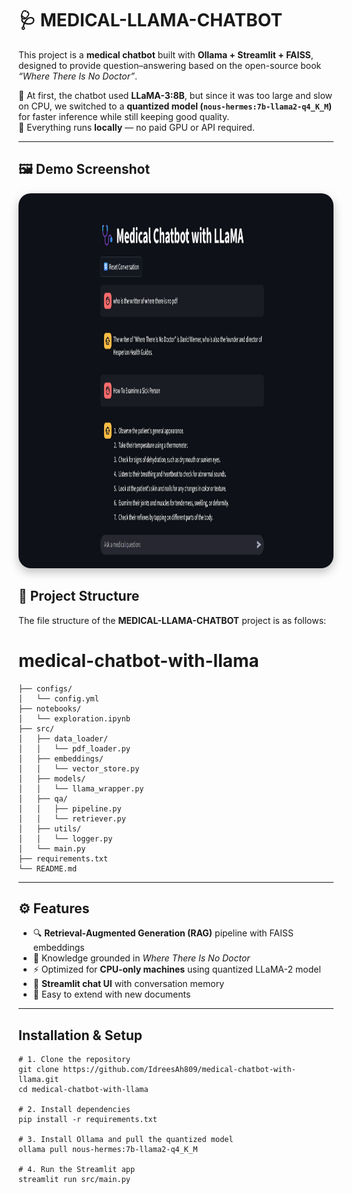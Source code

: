 # 🩺 MEDICAL-LLAMA-CHATBOT

This project is a **medical chatbot** built with **Ollama + Streamlit + FAISS**, designed to provide question–answering based on the open-source book *“Where There Is No Doctor”*.  

🔹 At first, the chatbot used **LLaMA-3:8B**, but since it was too large and slow on CPU, we switched to a **quantized model (`nous-hermes:7b-llama2-q4_K_M`)** for faster inference while still keeping good quality.  
🔹 Everything runs **locally** — no paid GPU or API required.  

---

## 🖼️ Demo Screenshot

<p align="center">
  <img src="assets/MedicalBot-UI.png" alt="MedicalBot UI" width="1300" height="600" style="border-radius: 20px; box-shadow: 0 6px 15px rgba(0,0,0,0.25);">
</p>



## 📂 Project Structure

The file structure of the **MEDICAL-LLAMA-CHATBOT** project is as follows:

# medical-chatbot-with-llama
```medical-llama-chatbot/
├── configs/
│   └── config.yml
├── notebooks/
│   └── exploration.ipynb
├── src/
│   ├── data_loader/
│   │   └── pdf_loader.py
│   ├── embeddings/
│   │   └── vector_store.py
│   ├── models/
│   │   └── llama_wrapper.py
│   ├── qa/
│   │   ├── pipeline.py
│   │   └── retriever.py
│   ├── utils/
│   │   └── logger.py
│   └── main.py
├── requirements.txt
└── README.md
```

---

## ⚙️ Features

- 🔍 **Retrieval-Augmented Generation (RAG)** pipeline with FAISS embeddings  
- 📖 Knowledge grounded in *Where There Is No Doctor*  
- ⚡ Optimized for **CPU-only machines** using quantized LLaMA-2 model  
- 💬 **Streamlit chat UI** with conversation memory  
- 📝 Easy to extend with new documents  


---

##  Installation & Setup

```
# 1. Clone the repository
git clone https://github.com/IdreesAh809/medical-chatbot-with-llama.git
cd medical-chatbot-with-llama

# 2. Install dependencies
pip install -r requirements.txt

# 3. Install Ollama and pull the quantized model
ollama pull nous-hermes:7b-llama2-q4_K_M

# 4. Run the Streamlit app
streamlit run src/main.py
```
